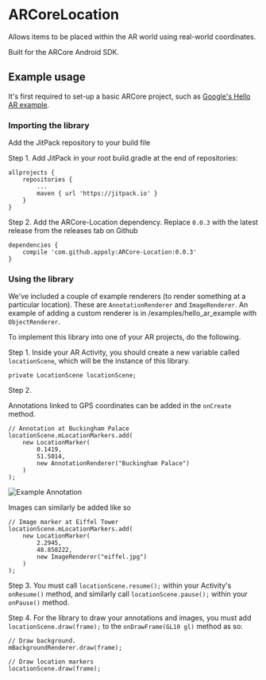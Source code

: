 # ARCoreLocation

Allows items to be placed within the AR world using real-world coordinates.

Built for the ARCore Android SDK.

## Example usage

It's first required to set-up a basic ARCore project, such as [Google's Hello AR example](https://github.com/google-ar/arcore-android-sdk/tree/master/samples/hello_ar_java).

### Importing the library

Add the JitPack repository to your build file

Step 1. Add JitPack in your root build.gradle at the end of repositories:
```
allprojects {
	repositories {
		...
		maven { url 'https://jitpack.io' }
	}
}
```

Step 2. Add the ARCore-Location dependency. Replace `0.0.3` with the latest release from the releases tab on Github
```
dependencies {
    compile 'com.github.appoly:ARCore-Location:0.0.3'
}
```

### Using the library

We've included a couple of example renderers (to render something at a particular location). These are `AnnotationRenderer` and `ImageRenderer`. An example of adding a custom renderer is in /examples/hello_ar_example with `ObjectRenderer`.

To implement this library into one of your AR projects, do the following.

Step 1. 
Inside your AR Activity, you should create a new variable called `locationScene`, which will be the instance of this library.
```
private LocationScene locationScene;
```


Step 2.

Annotations linked to GPS coordinates can be added in the `onCreate` method.
```
// Annotation at Buckingham Palace
locationScene.mLocationMarkers.add(
    new LocationMarker(
        0.1419,
        51.5014,
        new AnnotationRenderer("Buckingham Palace")
    )
);
```

![Example Annotation](http://smegaupload.co.uk/up/uploads/2969296910211017563386210713327558o%2011522240834.png "Example Annotation")


Images can similarly be added like so
```
// Image marker at Eiffel Tower
locationScene.mLocationMarkers.add(
    new LocationMarker(
        2.2945,
        48.858222,
        new ImageRenderer("eiffel.jpg")
    )
);
```

Step 3. 
You must call `locationScene.resume();` within your Activity's `onResume()` method, and similarly call `locationScene.pause();` within your `onPause()` method.

Step 4. 
For the library to draw your annotations and images, you must add `locationScene.draw(frame);` to the `onDrawFrame(GL10 gl)` method as so:
```
// Draw background.
mBackgroundRenderer.draw(frame);

// Draw location markers
locationScene.draw(frame);
```